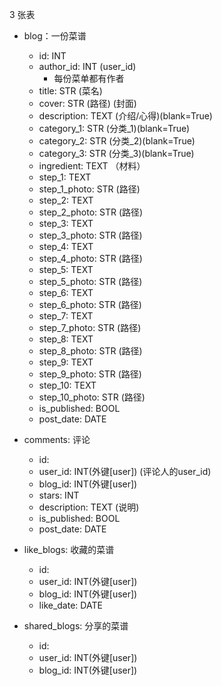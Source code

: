 3 张表

- blog：一份菜谱
    - id: INT
    - author_id: INT (user_id)
        - 每份菜单都有作者
    - title: STR (菜名)
    - cover: STR (路径) (封面)
    - description: TEXT (介绍/心得)(blank=True)
    - category_1: STR (分类_1)(blank=True)
    - category_2: STR (分类_2)(blank=True)
    - category_3: STR (分类_3)(blank=True)
    - ingredient: TEXT （材料）
    - step_1: TEXT
    - step_1_photo: STR (路径)
    - step_2: TEXT
    - step_2_photo: STR (路径)
    - step_3: TEXT
    - step_3_photo: STR (路径)
    - step_4: TEXT
    - step_4_photo: STR (路径)
    - step_5: TEXT
    - step_5_photo: STR (路径)
    - step_6: TEXT
    - step_6_photo: STR (路径)
    - step_7: TEXT
    - step_7_photo: STR (路径)
    - step_8: TEXT
    - step_8_photo: STR (路径)
    - step_9: TEXT
    - step_9_photo: STR (路径)
    - step_10: TEXT
    - step_10_photo: STR (路径)
    - is_published: BOOL
    - post_date: DATE

- comments: 评论
    - id: 
    - user_id: INT(外键[user]) (评论人的user_id)
    - blog_id: INT(外键[user])
    - stars: INT
    - description: TEXT (说明)
    - is_published: BOOL
    - post_date: DATE

- like_blogs: 收藏的菜谱
    - id: 
    - user_id: INT(外键[user])
    - blog_id: INT(外键[user])
    - like_date: DATE

- shared_blogs: 分享的菜谱
    - id:
    - user_id: INT(外键[user])
    - blog_id: INT(外键[user])